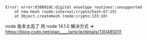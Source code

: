 ```
Error: error:0308010C:digital envelope routines::unsupported
    at new Hash (node:internal/crypto/hash:67:19)
    at Object.createHash (node:crypto:133:10)

```

node 版本太高了 用 node 14.1.0
解决方式 => https://blog.csdn.net/qian____/article/details/130485011

